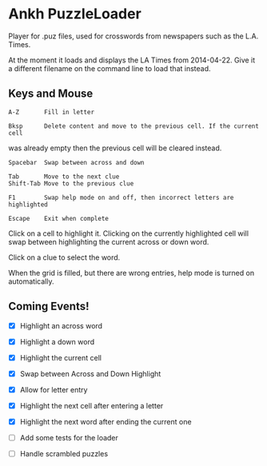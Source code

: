 # Ankh PuzzleLoader

Player for .puz files, used for crosswords from newspapers such as the L.A. 
Times.

At the moment it loads and displays the LA Times from 2014-04-22. Give it a 
different filename on the command line to load that instead.

## Keys and Mouse

    A-Z       Fill in letter

    Bksp      Delete content and move to the previous cell. If the current cell
was already empty then the previous cell will be cleared instead.

    Spacebar  Swap between across and down

    Tab       Move to the next clue
    Shift-Tab Move to the previous clue

    F1        Swap help mode on and off, then incorrect letters are highlighted

    Escape    Exit when complete

Click on a cell to highlight it. Clicking on the currently highlighted cell
will swap between highlighting the current across or down word.

Click on a clue to select the word.

When the grid is filled, but there are wrong entries, help mode is turned on
automatically.

## Coming Events!

- [x] Highlight an across word
- [x] Highlight a down word
- [x] Highlight the current cell
- [x] Swap between Across and Down Highlight
- [x] Allow for letter entry
- [x] Highlight the next cell after entering a letter
- [x] Highlight the next word after ending the current one
- [ ] Add some tests for the loader
- [ ] Handle scrambled puzzles

